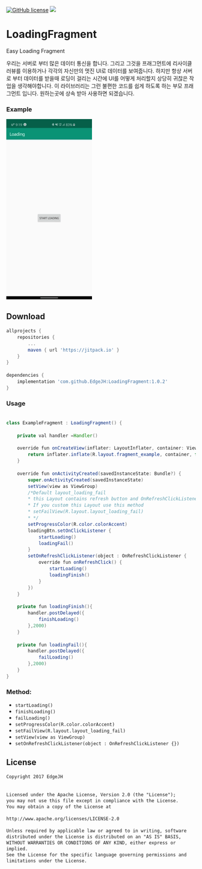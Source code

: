 [![GitHub license](https://img.shields.io/github/license/dcendents/android-maven-gradle-plugin.svg)](http://www.apache.org/licenses/LICENSE-2.0.html)
[![](https://jitpack.io/v/EdgeJH/LoadingFragment.svg)](https://jitpack.io/#EdgeJH/LoadingFragment)


# LoadingFragment
Easy Loading Fragment

우리는 서버로 부터 많은 데이터 통신을 합니다. 그리고 그것을 프래그먼트에 리사이클러뷰를 이용하거나 각각의 자신만의 멋진 UI로 데이터를 보여줍니다. 하지만 항상 서버로 부터 데이터를 받을때 로딩이 걸리는 시간에 UI를 어떻게 처리할지 상당히 귀찮은 작업을 생각해야합니다. 이 라이브러리는 그런 불편한 코드를 쉽게 하도록 하는 부모 프래그먼트 입니다. 원하는곳에 상속 받아 사용하면 되겠습니다.

### Example

![example gif](example.gif)

## Download

``` gradle
allprojects {
	repositories {
		...
		maven { url 'https://jitpack.io' }
	}
}
  
dependencies {
	implementation 'com.github.EdgeJH:LoadingFragment:1.0.2'
}

```

### Usage

```java

class ExampleFragment : LoadingFragment() {

    private val handler =Handler()

    override fun onCreateView(inflater: LayoutInflater, container: ViewGroup?, savedInstanceState: Bundle?): View? {
        return inflater.inflate(R.layout.fragment_example, container, false)
    }

    override fun onActivityCreated(savedInstanceState: Bundle?) {
        super.onActivityCreated(savedInstanceState)
        setView(view as ViewGroup)
        /*Default layout_loading_fail
        * this Layout contains refresh button and OnRefreshClickListener
        * If you custom this Layout use this method
        * setFailView(R.layout.layout_loading_fail)
        * */
        setProgressColor(R.color.colorAccent)
        loadingBtn.setOnClickListener {
            startLoading()
            loadingFail()
        }
        setOnRefreshClickListener(object : OnRefreshClickListener {
            override fun onRefreshClick() {
                startLoading()
                loadingFinish()
            }
        })
    }

    private fun loadingFinish(){
        handler.postDelayed({
            finishLoading()
        },2000)
    }

    private fun loadingFail(){
        handler.postDelayed({
            failLoading()
        },2000)
    }
}

```

### Method:

* `startLoading()`
* `finishLoading()`
* `failLoading()`
* `setProgressColor(R.color.colorAccent)`
* `setFailView(R.layout.layout_loading_fail)`
* `setView(view as ViewGroup)`
* `setOnRefreshClickListener(object : OnRefreshClickListener {})`
        

License
--------
```
Copyright 2017 EdgeJH


Licensed under the Apache License, Version 2.0 (the "License");
you may not use this file except in compliance with the License.
You may obtain a copy of the License at

http://www.apache.org/licenses/LICENSE-2.0

Unless required by applicable law or agreed to in writing, software
distributed under the License is distributed on an "AS IS" BASIS,
WITHOUT WARRANTIES OR CONDITIONS OF ANY KIND, either express or implied.
See the License for the specific language governing permissions and
limitations under the License.

```



